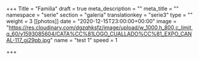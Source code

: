 +++
Title = "Familia"
draft = true
meta_description = ""
meta_title = ""
namespace = "serie"
section = "galeria"
translationkey = "serie3"
type = ""
weight = 3
[[photos]]
date = "2020-12-15T23:00:00+00:00"
image = "https://res.cloudinary.com/dgzqhksfz/image/upload/w_1000,h_800,c_limit,q_60/v1593085604/CATA%CC%81LOGO_CUALLADO%CC%81_EXPO_CANAL-117_gj29pb.jpg"
name = "test 1"
speed = 1

+++

